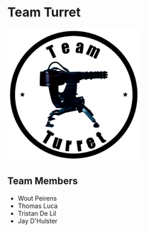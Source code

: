 # Team Turret

![Team Turret img](./img/TeamTurret3.png)

## Team Members

- Wout Peirens
- Thomas Luca
- Tristan De Lil
- Jay D'Hulster
